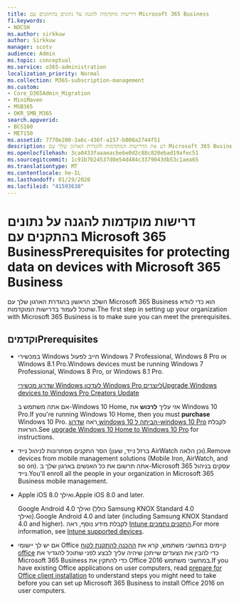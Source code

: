 ```yaml
---
title: דרישות מוקדמות להגנה על נתונים בהתקנים עם Microsoft 365 Business
f1.keywords:
- NOCSH
ms.author: sirkkuw
author: Sirkkuw
manager: scotv
audience: Admin
ms.topic: conceptual
ms.service: o365-administration
localization_priority: Normal
ms.collection: M365-subscription-management
ms.custom:
- Core_O365Admin_Migration
- MiniMaven
- MSB365
- OKR_SMB_M365
search.appverid:
- BCS160
- MET150
ms.assetid: 7770e280-3a6c-436f-a157-b008a2744f51
description: דע את הדרישות המוקדמות להגדרת הארגון שלך עם Microsoft 365 Business.
ms.openlocfilehash: 3ca0433faaaeacbe6e0d2c88c820ebad19afec51
ms.sourcegitcommit: 1c91b7b24537d0e54d484c3379043db53c1aea65
ms.translationtype: MT
ms.contentlocale: he-IL
ms.lasthandoff: 01/29/2020
ms.locfileid: "41593638"
---
```

# <a name="prerequisites-for-protecting-data-on-devices-with-microsoft-365-business"></a><span data-ttu-id="a110a-103">דרישות מוקדמות להגנה על נתונים בהתקנים עם Microsoft 365 Business</span><span class="sxs-lookup"><span data-stu-id="a110a-103">Prerequisites for protecting data on devices with Microsoft 365 Business</span></span>

<span data-ttu-id="a110a-104">השלב הראשון בהגדרת הארגון שלך עם Microsoft 365 Business הוא כדי לוודא שתוכל לעמוד בדרישות המוקדמות.</span><span class="sxs-lookup"><span data-stu-id="a110a-104">The first step in setting up your organization with Microsoft 365 Business is to make sure you can meet the prerequisites.</span></span>
  
## <a name="prerequisites"></a><span data-ttu-id="a110a-105">וקדמים</span><span class="sxs-lookup"><span data-stu-id="a110a-105">Prerequisites</span></span>

- <span data-ttu-id="a110a-106">במכשירי Windows חייב לפעול Windows 7 Professional,‏ Windows 8 Pro או Windows 8.1 Pro.</span><span class="sxs-lookup"><span data-stu-id="a110a-106">Windows devices must be running Windows 7 Professional, Windows 8 Pro, or Windows 8.1 Pro.</span></span>
    
    [<span data-ttu-id="a110a-107">שדרוג מכשירי Windows לעדכון Windows Pro ליוצרים</span><span class="sxs-lookup"><span data-stu-id="a110a-107">Upgrade Windows devices to Windows Pro Creators Update</span></span>](upgrade-to-windows-pro-creators-update.md)
    
    <span data-ttu-id="a110a-108">אם אתה משתמש ב-Windows 10 Home, אזי עליך **לרכוש** את Windows 10 Pro.</span><span class="sxs-lookup"><span data-stu-id="a110a-108">If you're running Windows 10 Home, then you must **purchase** Windows  10 Pro.</span></span> <span data-ttu-id="a110a-109">ראה [שדרוג windows 10 הביתה ל-windows 10 Pro](https://support.office.com/article/0aee10c1-4d34-43ee-a325-579c6c2df90e?ui=en-US&rs=en-US&ad=US) לקבלת הוראות.</span><span class="sxs-lookup"><span data-stu-id="a110a-109">See [upgrade Windows 10 Home to Windows 10 Pro](https://support.office.com/article/0aee10c1-4d34-43ee-a325-579c6c2df90e?ui=en-US&rs=en-US&ad=US) for instructions.</span></span> 
    
- <span data-ttu-id="a110a-110">הסר התקנים מפתרונות לניהול נייד (ברזל נייד, שעון AirWatch וכן הלאה).</span><span class="sxs-lookup"><span data-stu-id="a110a-110">Remove devices from mobile management solutions (Mobile Iron, AirWatch, and so on).</span></span> <span data-ttu-id="a110a-111">אתה תרשום את כל האנשים בארגון שלך ב-Microsoft 365 עסקים בניהול נייד.</span><span class="sxs-lookup"><span data-stu-id="a110a-111">You'll enroll all the people in your organization in Microsoft 365 Business mobile management.</span></span>
    
- <span data-ttu-id="a110a-112">Apple iOS 8.0 ואילך.</span><span class="sxs-lookup"><span data-stu-id="a110a-112">Apple iOS 8.0 and later.</span></span>
    
    <span data-ttu-id="a110a-113">Google Android 4.0 ואילך (כולל Samsung KNOX Standard 4.0 ואילך).</span><span class="sxs-lookup"><span data-stu-id="a110a-113">Google Android 4.0 and later (including Samsung KNOX Standard 4.0 and higher).</span></span> <span data-ttu-id="a110a-114">לקבלת מידע נוסף, ראה [Intune התקנים נתמכים](https://go.microsoft.com/fwlink/p/?linkid=852307).</span><span class="sxs-lookup"><span data-stu-id="a110a-114">For more information, see [Intune supported devices](https://go.microsoft.com/fwlink/p/?linkid=852307).</span></span>
    
- <span data-ttu-id="a110a-115">אם יש לך יישומי Office קיימים במחשבי משתמש, קרא את [ההכנה להתקנת לקוח office](prepare-for-office-client-deployment.md) כדי להבין את הצעדים שייתכן שיהיה עליך לבצע לפני שתוכל להגדיר את Microsoft 365 Business כדי להתקין את Office 2016 במחשבי משתמש.</span><span class="sxs-lookup"><span data-stu-id="a110a-115">If you have existing Office applications on user computers, read [prepare for Office client installation](prepare-for-office-client-deployment.md) to understand steps you might need to take before you can set up Microsoft 365 Business to install Office 2016 on user computers.</span></span> 
